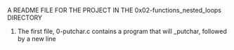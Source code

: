 A README FILE FOR THE PROJECT IN THE 0x02-functions_nested_loops DIRECTORY
1. The first file, 0-putchar.c contains a program that will _putchar, followed by a new line
